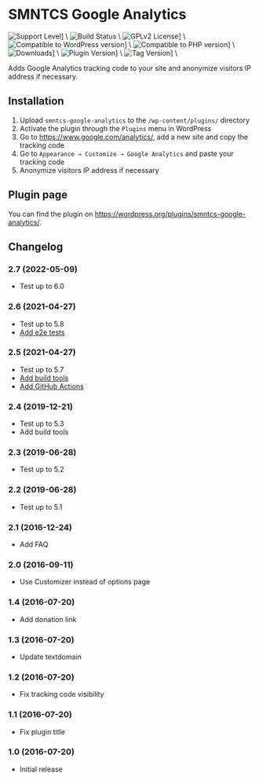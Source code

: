 # SMNTCS Google Analytics

![Support Level](https://img.shields.io/badge/support-active-green.svg)] \\
![Build Status](https://github.com/nielslange/smntcs-google-analytics/actions/workflows/test.yml/badge.svg) \\
![GPLv2 License](https://img.shields.io/github/license/nielslange/smntcs-google-analytics.svg)] \\
![Compatible to WordPress version](https://plugintests.com/plugins/smntcs-google-analytics/wp-badge.svg)] \\
![Compatible to PHP version](https://plugintests.com/plugins/smntcs-google-analytics/php-badge.svg)] \\
![Downloads](https://img.shields.io/wordpress/plugin/dt/smntcs-google-analytics.svg)] \\
![Plugin Version](https://img.shields.io/wordpress/plugin/v/smntcs-google-analytics.svg)] \\
![Tag Version](https://img.shields.io/github/tag/nielslange/smntcs-google-analytics.svg)] \\

Adds Google Analytics tracking code to your site and anonymize visitors IP address if necessary.

## Installation

1. Upload `smntcs-google-analytics` to the `/wp-content/plugins/` directory
2. Activate the plugin through the `Plugins` menu in WordPress
3. Go to https://www.google.com/analytics/, add a new site and copy the tracking code
4. Go to `Appearance → Customize → Google Analytics` and paste your tracking code
5. Anonymize visitors IP address if necessary

## Plugin page

You can find the plugin on https://wordpress.org/plugins/smntcs-google-analytics/.

## Changelog

### 2.7 (2022-05-09)

- Test up to 6.0

### 2.6 (2021-04-27)

- Test up to 5.8
- [Add e2e tests](https://github.com/nielslange/smntcs-google-analytics/issues/2)

### 2.5 (2021-04-27)

- Test up to 5.7
- [Add build tools](https://github.com/nielslange/smntcs-google-analytics/issues/9)
- [Add GitHub Actions](https://github.com/nielslange/smntcs-google-analytics/issues/10)

### 2.4 (2019-12-21)

- Test up to 5.3
- Add build tools

### 2.3 (2019-06-28)

- Test up to 5.2

### 2.2 (2019-06-28)

- Test up to 5.1

### 2.1 (2016-12-24)

- Add FAQ

### 2.0 (2016-09-11)

- Use Customizer instead of options page

### 1.4 (2016-07-20)

- Add donation link

### 1.3 (2016-07-20)

- Update textdomain

### 1.2 (2016-07-20)

- Fix tracking code visibility

### 1.1 (2016-07-20)

- Fix plugin title

### 1.0 (2016-07-20)

- Initial release
